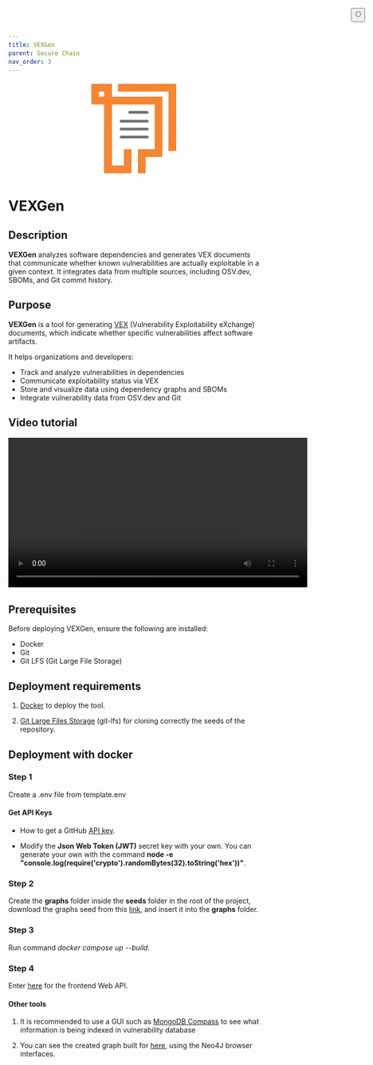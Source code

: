```yaml
---
title: VEXGen
parent: Secure Chain
nav_order: 3
---
```


<p align="center">
  <img src="/assets/securechain/logos/vexgen-logo.png" alt="VEXGen Logo" width="180"/>
</p>

# VEXGen

## Description

**VEXGen** analyzes software dependencies and generates VEX documents that communicate whether known vulnerabilities are actually exploitable in a given context. It integrates data from multiple sources, including OSV.dev, SBOMs, and Git commit history.

## Purpose

**VEXGen** is a tool for generating [VEX](https://www.cisa.gov/resources-tools/resources/vulnerability-exploitability-exchange-vex) (Vulnerability Exploitability eXchange) documents, which indicate whether specific vulnerabilities affect software artifacts.

It helps organizations and developers:

- Track and analyze vulnerabilities in dependencies
- Communicate exploitability status via VEX
- Store and visualize data using dependency graphs and SBOMs
- Integrate vulnerability data from OSV.dev and Git

## Video tutorial

<video controls width="600">
  <source src="https://github.com/user-attachments/assets/5750712e-8429-410b-b697-ce8414fe5063" type="video/mp4">
  Your browser does not support the video tag.
</video>

## Prerequisites

Before deploying VEXGen, ensure the following are installed:

- Docker
- Git
- Git LFS (Git Large File Storage)

## Deployment requirements

1. [Docker](https://www.docker.com/) to deploy the tool.

2. [Git Large Files Storage](https://git-lfs.com/) (git-lfs) for cloning correctly the seeds of the repository.

## Deployment with docker

### Step 1
 Create a .env file from template.env

#### Get API Keys

- How to get a GitHub [API key](https://docs.github.com/en/authentication/keeping-your-account-and-data-secure/managing-your-personal-access-tokens).

- Modify the **Json Web Token (JWT)** secret key with your own. You can generate your own with the command **node -e "console.log(require('crypto').randomBytes(32).toString('hex'))"**.

### Step 2
Create the **graphs** folder inside the **seeds** folder in the root of the project, download the graphs seed from this [link](https://goo.su/YjuzmQ), and insert it into the **graphs** folder.

### Step 3
Run command *docker compose up --build*.

### Step 4
Enter [here](http://0.0.0.0:3000) for the frontend Web API.

#### Other tools
1. It is recommended to use a GUI such as [MongoDB Compass](https://www.mongodb.com/en/products/compass) to see what information is being indexed in vulnerability database

2. You can see the created graph built for [here](http://0.0.0.0:7474/browser/), using the Neo4J browser interfaces.

<button class="btn js-toggle-dark-mode" style="
  position: fixed;
  top: 1rem;
  right: 1rem;
  z-index: 1000;
">
  🌕
</button>

<script>
  const toggleDarkMode = document.querySelector('.js-toggle-dark-mode'); jtd.addEvent(toggleDarkMode, 'click', function(){ if (jtd.getTheme() === 'dark') { jtd.setTheme('light'); toggleDarkMode.textContent = '🌕'; } else { jtd.setTheme('dark'); toggleDarkMode.textContent = '☀️'; } });
</script>
